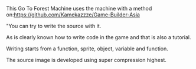 This Go To Forest Machine uses the machine with a method on:https://github.com/Kamekazzze/Game-Builder-Asia 

"You can try to write the source with it.

As is clearly known how to write code in the game and that is also a tutorial.

Writing starts from a function, sprite, object, variable and function.

The source image is developed using super compression highest.


